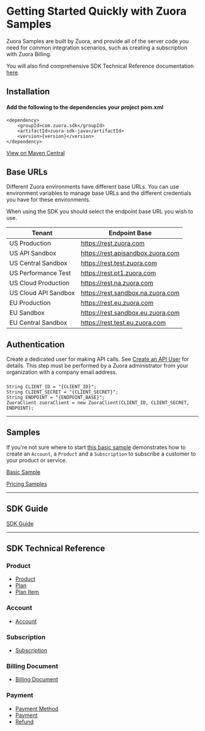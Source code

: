 
# Getting Started Quickly with Zuora Samples
Zuora Samples are built by Zuora, and provide all of the server code you need for common integration scenarios, such as creating a subscription with Zuora Billing.

You will also find comprehensive SDK Technical Reference documentation [here](/README.md#sdk-technical-reference).

## Installation
#### Add the following to the dependencies your project pom.xml

```
<dependency>
    <groupId>com.zuora.sdk</groupId>
    <artifactId>zuora-sdk-java</artifactId>
    <version>{version}</version>
</dependency>
```
[View on Maven Central](https://search.maven.org/artifact/com.zuora.sdk/zuora-sdk-java)

## Base URLs
Different Zuora environments have different base URLs. You can use environment variables to manage base URLs and the different credentials you have for these environments.

When using the SDK you should select the endpoint base URL you wish to use.

| Tenant | Endpoint Base |
| --- | --- |
| US Production | https://rest.zuora.com |
| US API Sandbox | https://rest.apisandbox.zuora.com |
| US Central Sandbox | https://rest.test.zuora.com |
| US Performance Test | https://rest.pt1.zuora.com |
| US Cloud Production | https://rest.na.zuora.com |
| US Cloud API Sandbox | https://rest.sandbox.na.zuora.com |
| EU Production | https://rest.eu.zuora.com |
| EU Sandbox | https://rest.sandbox.eu.zuora.com |
| EU Central Sandbox | https://rest.test.eu.zuora.com |

## Authentication
Create a dedicated user for making API calls. See [Create an API User](https://knowledgecenter.zuora.com/Billing/Tenant_Management/A_Administrator_Settings/Manage_Users/Create_an_API_User) for details. This step must be performed by a Zuora administrator from your organization with a company email address.



###
```
String CLIENT_ID = "{CLIENT_ID}";
String CLIENT_SECRET = "{CLIENT_SECRET}";
String ENDPOINT = "{ENDPOINT_BASE}";
ZuoraClient zuoraClient = new ZuoraClient(CLIENT_ID, CLIENT_SECRET, ENDPOINT);
```
<hr />

## Samples
If you're not sure where to start [this basic sample](src/main/java/com/zuora/sdk/core/example/CreateAccountWithSubscription.java) demonstrates how to create an `Account`, a `Product` and a `Subscription` to subscribe a customer to your product or service.

[Basic Sample](src/main/java/com/zuora/sdk/core/example/CreateAccountWithSubscription.java)

[Pricing Samples](src/main/java/com/zuora/sdk/core/example/PlanItemExamples.java)
<hr />

## SDK Guide
[SDK Guide](https://www.zuora.com/developer/sdks/)


<hr />

## SDK Technical Reference

### Product
* [Product](doc/product.md)
* [Plan](doc/plan.md)
* [Plan Item](doc/plan-item.md)

### Account
* [Account](doc/account-api.md)

### Subscription
* [Subscription](doc/subscription.md)

### Billing Document
* [Billing Document](doc/billing-document.md)

### Payment
* [Payment Method](doc/payment-method.md)
* [Payment](doc/payment-api.md)
* [Refund](doc/refund.md)
